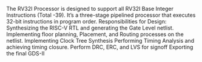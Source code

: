 The RV32I Processor is designed to support all RV32I Base Integer Instructions (Total -39).
It’s a three-stage pipelined processor that executes 32-bit instructions in program order.
Responsibilities for Design:
Synthesizing the RISC-V RTL and generating the Gate Level netlist.
Implementing floor planning, Placement, and Routing processes on the netlist.
Implementing Clock Tree Synthesis
Performing Timing Analysis and achieving timing closure.
Perform DRC, ERC, and LVS for signoff
Exporting the final GDS-II
